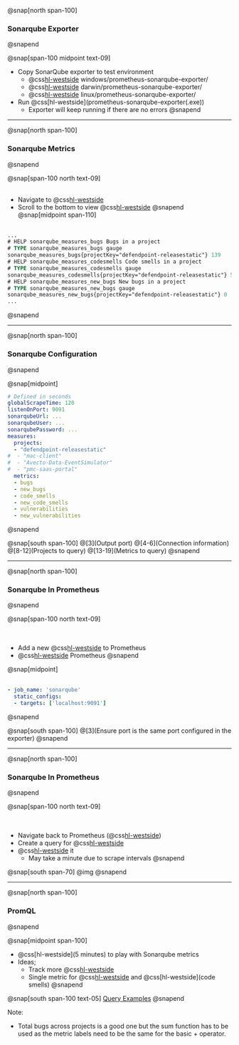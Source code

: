 @snap[north span-100]
### Sonarqube Exporter
@snapend

@snap[span-100 midpoint text-09]
- Copy SonarQube exporter to test environment
  - @css[hl-westside](Windows:) windows/prometheus-sonarqube-exporter/
  - @css[hl-westside](Mac:) darwin/prometheus-sonarqube-exporter/
  - @css[hl-westside](Linux:) linux/prometheus-sonarqube-exporter/
- Run @css[hl-westside](prometheus-sonarqube-exporter(.exe&#41;)
  - Exporter will keep running if there are no errors
@snapend

---
@snap[north span-100]
### Sonarqube Metrics
@snapend

@snap[span-100 north text-09]
<br><br>
- Navigate to @css[hl-westside](localhost:9091/metrics)
- Scroll to the bottom to view @css[hl-westside](metrics)
@snapend
@snap[midpoint span-110]
<br><br>
```ps
...
# HELP sonarqube_measures_bugs Bugs in a project
# TYPE sonarqube_measures_bugs gauge
sonarqube_measures_bugs{projectKey="defendpoint-releasestatic"} 139
# HELP sonarqube_measures_codesmells Code smells in a project
# TYPE sonarqube_measures_codesmells gauge
sonarqube_measures_codesmells{projectKey="defendpoint-releasestatic"} 5203
# HELP sonarqube_measures_new_bugs New bugs in a project
# TYPE sonarqube_measures_new_bugs gauge
sonarqube_measures_new_bugs{projectKey="defendpoint-releasestatic"} 0
...
```
@snapend

---
@snap[north span-100]
### Sonarqube Configuration
@snapend

@snap[midpoint]
<br>
```yaml
# Defined in seconds
globalScrapeTime: 120
listenOnPort: 9091
sonarqubeUrl: ...
sonarqubeUser: ...
sonarqubePassword: ...
measures:
  projects:
  - "defendpoint-releasestatic"
#  - "mac-client"
#  - "Avecto-Data-EventSimulator"
#  - "pmc-saas-portal"
  metrics:
  - bugs
  - new_bugs
  - code_smells
  - new_code_smells
  - vulnerabilities
  - new_vulnerabilities
```
@snapend

@snap[south span-100]
@[3](Output port)
@[4-6](Connection information)
@[8-12](Projects to query)
@[13-19](Metrics to query)
@snapend

---
@snap[north span-100]
### Sonarqube In Prometheus
@snapend

@snap[span-100 north text-09]
<br><br><br>
- Add a new @css[hl-westside](job) to Prometheus
- @css[hl-westside](Restart) Prometheus
@snapend

@snap[midpoint]
<br><br>
```yaml
- job_name: 'sonarqube'
  static_configs:
  - targets: ['localhost:9091']
```
@snapend

@snap[south span-100]
@[3](Ensure port is the same port configured in the exporter)
@snapend

---
@snap[north span-100]
### Sonarqube In Prometheus
@snapend

@snap[span-100 north text-09]
<br><br><br>
- Navigate back to Prometheus (@css[hl-westside](localhost:9090))
- Create a query for @css[hl-westside](sonarqube_measures_bugs)
- @css[hl-westside](Execute) it
  - May take a minute due to scrape intervals
@snapend

@snap[south span-70]
@img[](assets/img/sonarqube-query.png)
@snapend

---
@snap[north span-100]
### PromQL
@snapend

@snap[midpoint span-100]
- @css[hl-westside](5 minutes) to play with Sonarqube metrics
- Ideas;
  - Track more @css[hl-westside](projects)
  - Single metric for @css[hl-westside](bugs) and @css[hl-westside](code smells)
@snapend

@snap[south span-100 text-05]
[Query Examples](https://prometheus.io/docs/prometheus/latest/querying/examples/)
@snapend

Note:
- Total bugs across projects is a good one but the sum function has to be used as the metric labels need to be the same for the basic + operator.